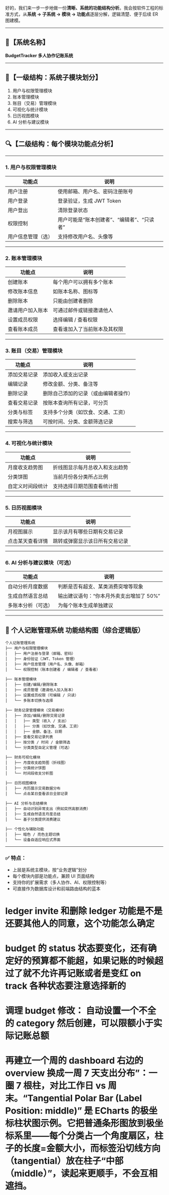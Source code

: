 好的，我们来一步一步地做一份**清晰、系统的功能结构分析**。我会按软件工程的标准方式，从**系统 → 子系统 → 模块 → 功能点**逐层分解，逻辑清楚、便于后续 ER 图建模。

---

## 📘【系统名称】

**BudgetTracker 多人协作记账系统**

---

## 📂【一级结构：系统子模块划分】

1. 用户与权限管理模块
2. 账本管理模块
3. 账目（交易）管理模块
4. 可视化与统计模块
5. 日历视图模块
6. AI 分析与建议模块

---

## 🔍【二级结构：每个模块功能点分析】

---

### **1. 用户与权限管理模块**

| 功能点             | 说明                                       |
| ------------------ | ------------------------------------------ |
| 用户注册           | 使用邮箱、用户名、密码注册账号             |
| 用户登录           | 登录验证，生成 JWT Token                   |
| 用户登出           | 清除登录状态                               |
| 权限控制           | 用户可能是“账本创建者”、“编辑者”、“只读者” |
| 用户信息管理（选） | 支持修改用户名、头像等                     |

---

### **2. 账本管理模块**

| 功能点           | 说明                         |
| ---------------- | ---------------------------- |
| 创建账本         | 每个用户可以拥有多个账本     |
| 修改账本信息     | 如账本名称、图标等           |
| 删除账本         | 只能由创建者删除             |
| 邀请用户加入账本 | 可通过邮件或链接邀请他人     |
| 设置成员权限     | 选择编辑 / 查看权限          |
| 查看账本成员     | 查看谁加入了当前账本及其权限 |

---

### **3. 账目（交易）管理模块**

| 功能点       | 说明                                 |
| ------------ | ------------------------------------ |
| 添加交易记录 | 添加收入或支出记录                   |
| 编辑记录     | 修改金额、分类、备注等               |
| 删除记录     | 删除自己添加的记录（或由编辑者操作） |
| 查看交易记录 | 按账本查询所有记录，可分页           |
| 分类与标签   | 支持多个分类（如饮食、交通、工资）   |
| 搜索与筛选   | 可按时间、分类、金额筛选记录         |

---

### **4. 可视化与统计模块**

| 功能点           | 说明                           |
| ---------------- | ------------------------------ |
| 月度收支趋势图   | 折线图显示每月总收入和支出趋势 |
| 分类饼图         | 当前月份各分类所占比例         |
| 自定义时间段统计 | 支持选择日期范围查看统计图     |

---

### **5. 日历视图模块**

| 功能点           | 说明                           |
| ---------------- | ------------------------------ |
| 月视图展示       | 显示该月有哪些日期有交易记录   |
| 点击某天查看详情 | 跳转或弹窗显示该日所有交易记录 |

---

### **6. AI 分析与建议模块（可选）**

| 功能点             | 说明                                     |
| ------------------ | ---------------------------------------- |
| 自动分析月度数据   | 判断是否有超支、某类消费突增等现象       |
| 生成自然语言总结   | 输出建议语句：“你本月外卖支出增加了 50%” |
| 多账本分析（可选） | 为每个账本生成单独建议                   |

---

## 🌲 个人记账管理系统 功能结构图（综合逻辑版）

```
个人记账管理系统
├── 用户与权限管理模块
│   ├── 用户注册与登录（邮箱、密码）
│   ├── 身份验证（JWT、Token 管理）
│   ├── 用户信息管理（用户名、头像、邮箱）
│   └── 权限控制（账本创建者 / 编辑者 / 查看者）

├── 账本管理模块
│   ├── 创建/编辑/删除账本
│   ├── 成员管理（邀请他人加入账本）
│   ├── 设置成员权限（可编辑 / 只读）
│   └── 多账本切换与选择

├── 财务记录管理模块（交易模块）
│   ├── 添加/编辑/删除交易记录
│   │   ├── 类型（收入 / 支出）
│   │   ├── 分类（如饮食、交通、工资）
│   │   ├── 金额、备注、日期
│   ├── 查看交易记录列表
│   ├── 按分类 / 时间 / 金额筛选
│   └── 分类类型自定义管理（可选）

├── 财务可视化模块
│   ├── 月度收支趋势图（折线图）
│   ├── 分类统计饼图
│   └── 时间段收支分析图

├── 日历视图模块
│   ├── 月历展示交易数据分布
│   └── 点击某日查看该日全部记录

├── AI 分析与总结模块
│   ├── 自动识别异常支出（例如突然高额消费）
│   ├── 生成自然语言月度总结
│   └── 基于分类提供消费建议

├── 个性化与辅助功能
│   ├── 暗色 / 亮色主题切换
│   └── 设备自适应响应式界面

```

---

### ✅ 特点：

- 上层是系统主模块，按“业务逻辑”划分
- 每个模块内部是功能点，兼顾 UI 页面结构
- 支持你的扩展需求（多人协作、AI、权限控制等）
- 可直接作为数据库设计和前端路由结构的蓝本

# ledger invite 和删除 ledger 功能是不是还要其他人的同意，这个功能怎么确定

# budget 的 status 状态要变化，还有确定好的预算都不能超，如果记账的时候超过了就不允许再记账或者是变红 on track 各种状态要注意选择新的

# 调理 budget 修改： 自动设置一个不全的 category 然后创建，可以限额小于实际记账总额

# 再建立一个周的 dashboard 右边的 overview 换成一周 7 天支出分布”：一圈 7 根柱，对比工作日 vs 周末。“Tangential Polar Bar (Label Position: middle)” 是 ECharts 的极坐标柱状图示例。它把普通条形图放到极坐标系里——每个分类占一个角度扇区，柱子的长度=金额大小，而标签沿切线方向（tangential）放在柱子“中部（middle）”，读起来更顺手，不会互相遮挡。

<!-- “账户或成员对比（少量类目）”：当维度不多、想做环形对比时，比放射状雷达更直观。 -->
